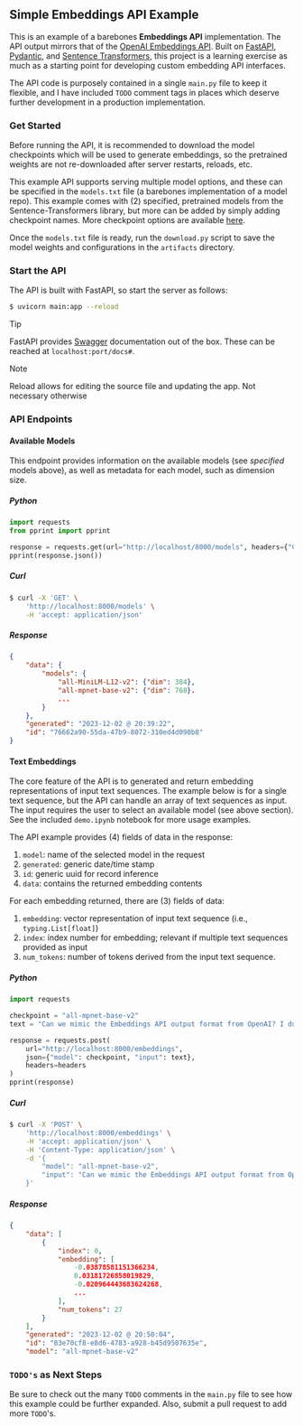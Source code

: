## Simple Embeddings API Example

This is an example of a barebones **Embeddings API** implementation. The API output mirrors that of the [OpenAI Embeddings API](https://platform.openai.com/docs/guides/embeddings/what-are-embeddings). Built on [FastAPI](https://fastapi.tiangolo.com), [Pydantic](https://docs.pydantic.dev/latest/), and [Sentence Transformers](https://www.sbert.net/index.html), this project is a learning exercise as much as a starting point for developing custom embedding API interfaces.

The API code is purposely contained in a single `main.py` file to keep it flexible, and I have included `TODO` comment tags in places which deserve further development in a production implementation. 

### Get Started

Before running the API, it is recommended to download the model checkpoints which will be used to generate embeddings, so the pretrained weights are not re-downloaded after server restarts, reloads, etc. 

This example API supports serving multiple model options, and these can be specified in the `models.txt` file (a barebones implementation of a model repo). This example comes with (2) specified, pretrained models from the Sentence-Transformers library, but more can be added by simply adding checkpoint names. More checkpoint options are available [here](https://www.sbert.net/docs/pretrained_models.html).

Once the `models.txt` file is ready, run the `download.py` script to save the model weights and configurations in the `artifacts` directory.

### Start the API

The API is built with FastAPI, so start the server as follows:

```sh
$ uvicorn main:app --reload
```

> [!TIP]
> FastAPI provides [Swagger](https://swagger.io/docs) documentation out of the box. These can be reached at `localhost:port/docs#`.

> [!Note]
> Reload allows for editing the source file and updating the app. Not necessary otherwise

### API Endpoints

#### Available Models

This endpoint provides information on the available models (see _specified_ models above), as well as metadata for each model, such as dimension size.

##### Python

```python
import requests
from pprint import pprint 

response = requests.get(url="http://localhost/8000/models", headers={"Content-Type": "application/json"})
pprint(response.json())
```

##### Curl

```sh
$ curl -X 'GET' \
    'http://localhost:8000/models' \
    -H 'accept: application/json'
```

##### Response

```json
{
    "data": {
        "models": {
            "all-MiniLM-L12-v2": {"dim": 384},
            "all-mpnet-base-v2": {"dim": 768}.
            ...
        }
    },
    "generated": "2023-12-02 @ 20:39:22",
    "id": "76662a90-55da-47b9-8072-310ed4d090b8"
}
```

#### Text Embeddings

The core feature of the API is to generated and return embedding representations of input text sequences. The example below is for a single text sequence, but the API can handle an array of text sequences as input. The input requires the user to select an available model (see above section). See the included `demo.ipynb` notebook for more usage examples.

The API example provides (4) fields of data in the response:

1. `model`: name of the selected model in the request
2. `generated`: generic date/time stamp
3. `id`: generic uuid for record inference
4. `data`: contains the returned embedding contents

For each embedding returned, there are (3) fields of data:

1. `embedding`: vector representation of input text sequence (i.e., `typing.List[float]`)
2. `index`: index number for embedding; relevant if multiple text sequences provided as input
3. `num_tokens`: number of tokens derived from the input text sequence. 

##### Python

```python
import requests

checkpoint = "all-mpnet-base-v2"
text = "Can we mimic the Embeddings API output format from OpenAI? I dunno, but we can try."

response = requests.post(
    url="http://localhost:8000/embeddings",
    json={"model": checkpoint, "input": text},
    headers=headers
)
pprint(response)
```

##### Curl

```sh
$ curl -X 'POST' \
    'http://localhost:8000/embeddings' \
    -H 'accept: application/json' \
    -H 'Content-Type: application/json' \
    -d '{
        "model": "all-mpnet-base-v2",
        "input": "Can we mimic the Embeddings API output format from OpenAI? I dunno, but we can try."
    }'
```

##### Response

```json
{
    "data": [
        {
            "index": 0,
            "embedding": [
                -0.03878581151366234,
                0.03181726858019829,
                -0.020964443683624268,
                ...
            ],
            "num_tokens": 27
        }
    ],
    "generated": "2023-12-02 @ 20:50:04",
    "id": "83e70cf8-e8d6-4783-a928-b45d9507635e",
    "model": "all-mpnet-base-v2"
```


### `TODO's` as Next Steps

Be sure to check out the many `TODO` comments in the `main.py` file to see how this example could be further expanded. Also, submit a pull request to add more `TODO`'s.